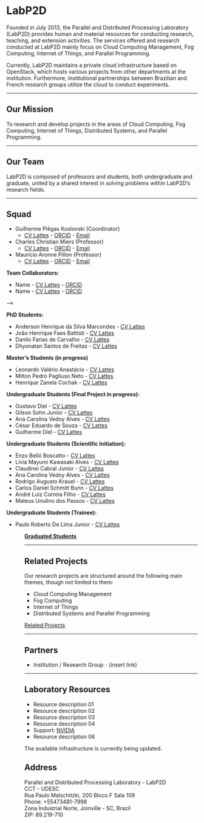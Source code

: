 <!-- LabP2D (English Version) -->

<h1>LabP2D</h1>

<p>
  Founded in July 2013, the Parallel and Distributed Processing Laboratory (LabP2D) provides human and material resources for conducting research, teaching, and extension activities. The services offered and research conducted at LabP2D mainly focus on Cloud Computing Management, Fog Computing, Internet of Things, and Parallel Programming.
</p>
<p>
  Currently, LabP2D maintains a private cloud infrastructure based on OpenStack, which hosts various projects from other departments at the institution. Furthermore, institutional partnerships between Brazilian and French research groups utilize the cloud to conduct experiments.
</p>

<hr>

<h2>Our Mission</h2>
<p>
  To research and develop projects in the areas of Cloud Computing, Fog Computing, Internet of Things, Distributed Systems, and Parallel Programming.
</p>

<hr>

<h2>Our Team</h2>
<p>
  LabP2D is composed of professors and students, both undergraduate and graduate, united by a shared interest in solving problems within LabP2D’s research fields.
</p>

<hr>

<h2>Squad</h2>

<ul>
  <li>Guilherme Piêgas Koslovski (Coordinator)
    <ul>
      <li>
        <a href="http://lattes.cnpq.br/2749773427704993" target="_blank" rel="noopener">CV Lattes</a> - 
        <a href="https://orcid.org/0000-0003-4936-1619" target="_blank" rel="noopener">ORCID</a> - 
        <a href="mailto:guilherme.koslovski@udesc.br">Email</a>
      </li>
    </ul>
  </li>

  <li>Charles Christian Miers (Professor)
    <ul>
      <li>
        <a href="http://lattes.cnpq.br/1630057446729066" target="_blank" rel="noopener">CV Lattes</a> - 
        <a href="https://orcid.org/0000-0002-1976-0478" target="_blank" rel="noopener">ORCID</a> - 
        <a href="mailto:charles.miers@udesc.br">Email</a>
      </li>
    </ul>
  </li>

  <li>Maurício Aronne Pillon (Professor)
    <ul>
      <li>
        <a href="http://lattes.cnpq.br/3752298390911021" target="_blank" rel="noopener">CV Lattes</a> - 
        <a href="https://orcid.org/0000-0001-7634-6823" target="_blank" rel="noopener">ORCID</a> - 
        <a href="mailto:mauricio.pillon@udesc.br">Email</a>
      </li>
    </ul>
  </li>
</ul>

<!--> <b>Team Collaborators:</b>
<ul>
  <li>Name - <a href="#" target="_blank" rel="noopener">CV Lattes</a> - <a href="#" target="_blank" rel="noopener">ORCID</a></li>
  <li>Name - <a href="#" target="_blank" rel="noopener">CV Lattes</a> - <a href="#" target="_blank" rel="noopener">ORCID</a></li>
</ul> -->
<br>

<b>PhD Students:</b>
<ul>
  <li>Anderson Henrique da Silva Marcondes - <a href="http://lattes.cnpq.br/8597354642218321" target="_blank" rel="noopener">CV Lattes</a></li>
  <li>João Henrique Faes Battisti - <a href="http://lattes.cnpq.br/5303447453041812" target="_blank" rel="noopener">CV Lattes</a></li> 
  <li>Danilo Farias de Carvalho - <a href="http://lattes.cnpq.br/6134292458369848" target="_blank" rel="noopener">CV Lattes</a></li> 
  <li>Dhyonatan Santos de Freitas - <a href="http://lattes.cnpq.br/1174014726140767" target="_blank" rel="noopener">CV Lattes</a></li> 
</ul>

<b>Master’s Students (in progress)</b>
<ul>
  <li>Leonardo Valério Anastácio - <a href=" http://lattes.cnpq.br/7175324937138943" target="_blank" rel="noopener">CV Lattes</a></li>
  <li>Milton Pedro Pagliuso Neto - <a href="http://lattes.cnpq.br/3860300710467540" target="_blank" rel="noopener">CV Lattes</a></li>
  <li>Henrique Zanela Cochak - <a href="http://lattes.cnpq.br/2575914936091403" target="_blank" rel="noopener">CV Lattes</a></li>
</ul>


<b>Undergraduate Students (Final Project in progress):</b>
<ul>
  <li>Gustavo Diel - <a href="http://lattes.cnpq.br/1838669480237003" target="_blank" rel="noopener">CV Lattes</a></li>
  <li>Gilson Sohn Junior - <a href="http://lattes.cnpq.br/4189809129741221" target="_blank" rel="noopener">CV Lattes</a></li>
  <li>Ana Carolina Vedoy Alves - <a href="http://lattes.cnpq.br/2353984965340377" target="_blank" rel="noopener">CV Lattes</a></li>
  <li>César Eduardo de Souza - <a href="http://lattes.cnpq.br/6347063183055373" target="_blank" rel="noopener">CV Lattes</a></li>
  <li>Guilherme Diel - <a href="http://lattes.cnpq.br/3207047358123878" target="_blank" rel="noopener">CV Lattes</a></li>
</ul>


<b>Undergraduate Students (Scientific Initiation):</b>
<ul>
  <li>Enzo Belló Boscatto - <a href=" http://lattes.cnpq.br/4070323947171983" target="_blank" rel="noopener">CV Lattes</a></li>
  <li>Lívia Mayumi Kawasaki Alves - <a href="http://lattes.cnpq.br/2873406392360821" target="_blank" rel="noopener">CV Lattes</a></li>
  <li>Claudinei Cabral Junior - <a href="http://lattes.cnpq.br/7107655768475341" target="_blank" rel="noopener">CV Lattes</a></li>
  <li>Ana Carolina Vedoy Alves - <a href="http://lattes.cnpq.br/2353984965340377" target="_blank" rel="noopener">CV Lattes</a></li>
  <li>Rodrigo Augusto Krauel - <a href="http://lattes.cnpq.br/3998802393924706" target="_blank" rel="noopener">CV Lattes</a></li>
  <li>Carlos Daniel Schmitt Bunn - <a href="http://lattes.cnpq.br/1976376003334376" target="_blank" rel="noopener">CV Lattes</a></li>
  <li>André Luiz Correia Filho - <a href=" http://lattes.cnpq.br/0203224417358034" target="_blank" rel="noopener">CV Lattes</a></li>
  <li>Mateus Unulino dos Passos - <a href="http://lattes.cnpq.br/0049894233352659" target="_blank" rel="noopener">CV Lattes</a></li>
</ul>

<b>Undergraduate Students (Trainee):</b>
<ul>
<li>Paulo Roberto De Lima Junior - <a href=" http://lattes.cnpq.br/6854570664332816" target="_blank" rel="noopener">CV Lattes</a></li>
<ul>


<b> <a href="https://labp2d-udesc.github.io/GraduatedStudents.html" target="" rel="noopener">Graduated Students</a> </b>

<hr>

<h2>Related Projects</h2>
<p>Our research projects are structured around the following main themes, though not limited to them:</p>

<ul>
  <li>Cloud Computing Management</li>
  <li>Fog Computing</li>
  <li>Internet of Things</li>
  <li>Distributed Systems and Parallel Programming</li>
</ul>

<p> <a href="https://labp2d-udesc.github.io/Related Projects.html" target="" rel="noopener">Related Projects</a></p>

<hr>

<h2>Partners</h2>
<ul>
  <li>Institution / Research Group - (insert link)</li>
</ul>

<hr>

<h2>Laboratory Resources</h2>
<ul>
  <li>Resource description 01</li>
  <li>Resource description 02</li>
  <li>Resource description 03</li>
  <li>Resource description 04</li>
  <li>Support: <a href="https://www.nvidia.com" target="_blank" rel="noopener">NVIDIA</a></li>
  <li>Resource description 06</li>
</ul>

<p>The available infrastructure is currently being updated.</p>

<h2>Address</h2>
<p>
  Parallel and Distributed Processing Laboratory - LabP2D <br>
  CCT - UDESC <br>
  Rua Paulo Malschitzki, 200  Bloco F Sala 109<br>
  Phone: +55473481-7998 <br>
  Zona Industrial Norte, Joinville - SC, Brazil <br>
  ZIP: 89.219-710
</p>

<!-- <p>
  <img style="display: block; margin-left: auto; margin-right: auto;" src="https://labp2d-udesc.github.io/img/logo7.png" alt="LabP2D Logo" />  
</p> -->
